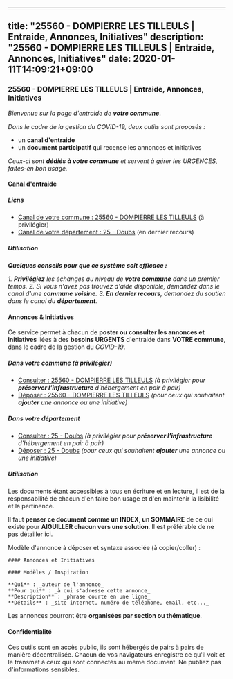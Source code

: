 
---
title: "25560 - DOMPIERRE LES TILLEULS | Entraide, Annonces, Initiatives"
description: "25560 - DOMPIERRE LES TILLEULS | Entraide, Annonces, Initiatives"
date: 2020-01-11T14:09:21+09:00
---

### 25560 - DOMPIERRE LES TILLEULS | Entraide, Annonces, Initiatives

_Bienvenue sur la page d'entraide de **votre commune**_.

_Dans le cadre de la gestion du COVID-19, deux outils sont proposés :_

- un **canal d'entraide**
- un **document participatif** qui recense les annonces et initiatives

_Ceux-ci sont **dédiés à votre commune** et servent à gérer les URGENCES, faites-en bon usage._

#### [Canal d'entraide](https://entraide.stopcoronavirus.tech/#/channel/25560_dompierre-les-tilleuls)

##### Liens

- [Canal de votre commune : 25560 	- DOMPIERRE LES TILLEULS](https://entraide.stopcoronavirus.tech/#/channel/25560_dompierre-les-tilleuls) (à privilégier)
- [Canal de votre département : 25 	- Doubs](https://entraide.stopcoronavirus.tech/#/channel/25_doubs) (en dernier recours)

##### Utilisation

_**Quelques conseils pour que ce système soit efficace :**_

_1. **Privilégiez** les échanges au niveau de **votre commune** dans un premier temps._
_2. Si vous n'avez pas trouvez d'aide disponible, demandez dans le canal d'une **commune voisine**._
_3. **En dernier recours**, demandez du soutien dans le canal du **département**._

#### Annonces & Initiatives


Ce service permet à chacun de **poster ou consulter les annonces et initiatives** liées à des **besoins
URGENTS** d'entraide dans **VOTRE commune**, dans le cadre de la gestion du _COVID-19_.

##### Dans votre commune (à privilégier)

- [Consulter : 25560 	- DOMPIERRE LES TILLEULS](https://docs.stopcoronavirus.tech/r/markdown/25560_dompierre-les-tilleuls/4XTTM7a6rFvx6dEoVmy9T9j31Dov9VKaFp6ijEsPWB2MtqX2P) _(à privilégier pour **préserver l'infrastructure** d'hébergement en pair à pair)_
- [Déposer : 25560 	- DOMPIERRE LES TILLEULS](https://docs.stopcoronavirus.tech/w/markdown/25560_dompierre-les-tilleuls/4XTTM7a6rFvx6dEoVmy9T9j31Dov9VKaFp6ijEsPWB2MtqX2P-K3TgU2TU9G19RJdFb4WcnabhH78gzns2RZrysCAYaRfPX2S9PntvGTBrL5wmoYMQhhcDzmDkiypGiNerWXfmFuzLhwGS8KRpVAs6x69ZCzbjjoeJWapGFeJZ6XHSZAdi7jBhtQGX) _(pour ceux qui souhaitent **ajouter** une annonce ou une initiative)_

##### Dans votre département

- [Consulter : 25 	- Doubs](https://docs.stopcoronavirus.tech/r/markdown/25_doubs/4XTTM9HdyFdcsmEJw91cq1yramubS2Nmf1ps2s84xcMxY74Zv) _(à privilégier pour **préserver l'infrastructure** d'hébergement en pair à pair)_
- [Déposer : 25 	- Doubs](https://docs.stopcoronavirus.tech/w/markdown/25_doubs/4XTTM9HdyFdcsmEJw91cq1yramubS2Nmf1ps2s84xcMxY74Zv-K3TgURza6A4QY75MscA2g52nUX9tjMQaHW9mgBSgyRKNNp3M6gkaXA9iDDtpbSx22mTSZbQLYS1izbwsznz8e9u5BERCmGKxZ379xV2nAaDe1bGyxrjytc7G1EcbGtknRFYQ1Lxp) _(pour ceux qui souhaitent **ajouter** une annonce ou une initiative)_


##### Utilisation

Les documents étant accessibles à tous en écriture et en lecture, il est de la
responsabilité de chacun d'en faire bon usage et d'en maintenir la lisibilité
et la pertinence.

Il faut **penser ce document comme un INDEX, un SOMMAIRE** de ce qui existe
pour **AIGUILLER chacun vers une solution**. Il est préférable de ne pas détailler ici.

Modèle d'annonce à déposer et syntaxe associée (à copier/coller) :

    #### Annonces et Initiatives

    #### Modèles / Inspiration

    **Qui** : _auteur de l'annonce_
    **Pour qui** : _à qui s'adresse cette annonce_
    **Description** : _phrase courte en une ligne_
    **Détails** : _site internet, numéro de téléphone, email, etc..._


Les annonces pourront être **organisées par section ou thématique**.

#### Confidentialité

Ces outils sont en accès public, ils sont hébergés de pairs à pairs de manière décentralisée.
Chacun de vos navigateurs enregistre ce qu'il voit et le transmet à ceux qui sont connectés au même document.
Ne publiez pas d'informations sensibles.
